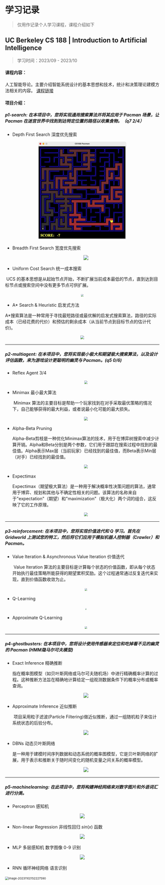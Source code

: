 # 学习记录

> 仅用作记录个人学习课程，课程介绍如下

## UC Berkeley **CS 188** | Introduction to Artificial Intelligence

> 学习时间：2023/09 - 2023/10                                                                                                              

#### 课程内容：

​	人工智能导论。主要介绍智能系统设计的基本思想和技术，统计和决策理论建模方法相关的内容。 [课程链接](https://inst.eecs.berkeley.edu/~cs188/fa18/)

#### 项目介绍：

##### p1-search:   在本项目中，您将实现通用搜索算法并将其应用于 Pacman 场景，让 Pacman 在迷宫世界中找到到达特定位置的路径以收集食物。（q7  2/4）

+ Depth First Search 深度优先搜索

<p align="center">
  <img src="./imgs/dfs.jpg" style="zoom:50%;" />
</p>


+ Breadth First Search 宽度优先搜索

  <p align="center">
    <img src="https://p.ipic.vip/vbrlr9.png" style="max-width:50%;" />
  </p>

+ Uniform Cost Search 统一成本搜索

​		UCS 的基本思想是从起始节点开始，不断扩展当前成本最低的节点，直到达到目标节点或搜索空间中没有更多节点可供扩展。

<p align="center">
  <img src="https://p.ipic.vip/29xb2o.png" style="zoom:50%;" />
</p>

+ A* Search & Heuristic 启发式方法

​		A*搜索算法是一种常用于寻找最短路径或最优解的启发式搜索算法，路径的实际成本（已经花费的代价）和预估的剩余成本（从当前节点到目标节点的估计代价)。

<p align="center">
  <img src="https://p.ipic.vip/17duvv.png" style="zoom:75%;" />
</p>

------

##### p2-multiagent:   在本项目中，您将实现极小极大和期望极大搜索算法，以及设计评估函数，来为游戏设计更聪明的幽灵与 Pacman。(q5  0/6)

+ Reflex Agent  3/4

  <p align="center">
    <img src="https://p.ipic.vip/3cv16i.png" style="zoom:67%;" />
  </p>

+ Minimax 最小最大算法

  ​	Minimax 算法的主要目标是帮助一个玩家找到在对手采取最优策略的情况下，自己能够获得的最大利益，或者说最小化可能的最大损失。

  <p align="center">
    <img src="https://p.ipic.vip/vm1xi8.png" style="zoom:75%;" />
  </p>

+ Alpha-Beta Pruning 

  ​	Alpha-Beta剪枝是一种优化Minimax算法的技术，用于在博弈树搜索中减少计算开销。Alpha和Beta分别是两个参数，它们用于跟踪在搜索过程中找到的最佳值。Alpha表示Max层（当前玩家）已经找到的最佳值，而Beta表示Min层（对手）已经找到的最佳值。

  <p align="center">
    <img src="https://p.ipic.vip/seh552.png" style="zoom:75%;" />
  </p>

+ Expectimax

  ​	Expectimax（期望极大算法）是一种用于解决概率性决策问题的算法，通常用于博弈、规划和其他与不确定性相关的问题。该算法的名称来自于"expectation"（期望）和"maximization"（极大化）两个词的组合，这反映了它的工作原理。

  <p align="center">
    <img src="https://p.ipic.vip/lkicoi.png" style="zoom:75%;" />
  </p>

------

##### p3-reinforcement:  在本项目中，您将实现价值迭代和 Q 学习。首先在 Gridworld 上测试您的特工，然后将它们应用于模拟机器人控制器（Crawler）和 Pacman。

+ Value Iteration & Asynchronous Value Iteration  价值迭代

  ​	Value Iteration 算法的主要目标是计算每个状态的价值函数，即从每个状态开始执行最佳策略所能获得的期望累积奖励。这个过程通常通过反复迭代来实现，直到价值函数收敛为止。

  <p align="center">
    <img src="https://p.ipic.vip/73ed7n.png" style="zoom:50%;" />
  </p>

+ Q-Learning

  <p align="center">
   	<img src="https://p.ipic.vip/7v0hqy.png" style="zoom:30%;" />
  </p>

+ Approximate Q-Learning

  <p align="center">
   	<img src="https://p.ipic.vip/ongan5.png" style="zoom:50%;" />
  </p>

------

##### p4-ghostbusters:  在本项目中，您将设计使用传感器来定位和吃掉看不见的幽灵的 Pacman (HMM隐马尔可夫模型)

- Exact Inference 精确推断

  ​	指在概率图模型（如贝叶斯网络或马尔可夫随机场）中进行精确概率计算的过程。这种推断方法旨在精确地计算给定一组观测数据条件下的概率分布或概率查询。

  <p align="center">
   	<img src="https://p.ipic.vip/v9jpme.png" style="max-width:70%;" />
  </p>

- Approximate Inference 近似推断

  ​	项目采用粒子滤波(Particle Filtering)做近似推断，通过一组随机粒子来估计系统状态的后验分布。

  <p align="center">
   	<img src="https://p.ipic.vip/jx33yn.png" style="max-width:70%;" />
  </p>

- DBNs 动态贝叶斯网络

  ​	是一种用于建模时间序列数据和动态系统的概率图模型，它是贝叶斯网络的扩展，用于表示和推断关于随时间变化的随机变量之间关系的概率模型。

  <p align="center">
   	<img src="https://p.ipic.vip/kwnuo4.png" style="max-width:80%;" />
  </p>

------

##### p5-machinelearning:   在此项目中，您将构建神经网络来对数字图片和外语词汇进行分类。

+ Perceptron 感知机

<p align="center">
 	<img src="https://p.ipic.vip/w9ave4.png" style="max-width:80%;" />
</p>

+ Non-linear Regression 非线性回归 $sin(x)$ 函数

<p align="center">
 	<img src="https://p.ipic.vip/w1hvp5.png" style="max-width:80%;" />
</p>

+ MLP 多层感知机 数字图像 0-9 识别

<p align="center">
 	<img src="https://p.ipic.vip/3lp8e7.png" style="max-width:30%;" />
</p>

+ RNN 循环神经网络 语言识别

<img src="https://p.ipic.vip/4j0w1r.png" alt="image-20231102152227590" style="zoom:67%;" />
